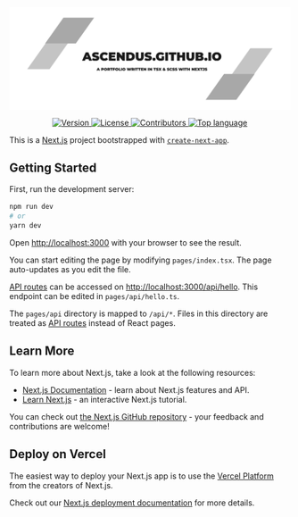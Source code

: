 <a href="https://github.com/Ascendus/ascendus.github.io">
    <img src="public/assets/img/aWjN7gDOFWzazRaKp8QK.svg" align="center">
</a>

<p align="center">
    <a href="https://github.com/Ascendus/ascendus.github.io/releases" target="_blank">
        <img alt="Version" src="https://img.shields.io/github/v/release/Ascendus/ascendus.github.io?color=blue&logo=github&style=for-the-badge" />
    </a>
    <a href="https://opensource.org/licenses/BSD-3-Clause" target="_blank">
        <img alt="License" src="https://img.shields.io/github/license/Ascendus/ascendus.github.io?style=for-the-badge&logo=github" />
    </a>
    <a href="https://github.com/Ascendus/ascendus.github.io/contributors" target="_blank">
        <img alt="Contributors" src="https://img.shields.io/github/contributors/Ascendus/ascendus.github.io?style=for-the-badge&logo=github">
    </a>
    <a href="https://github.com/Ascendus/ascendus.github.io/search?l=TSX" target="_blank">
        <img alt="Top language" src="https://img.shields.io/github/languages/top/Ascendus/ascendus.github.io?style=for-the-badge&logo=github">
    </a>
</p>

This is a [Next.js](https://nextjs.org/) project bootstrapped with [`create-next-app`](https://github.com/vercel/next.js/tree/canary/packages/create-next-app).

## Getting Started

First, run the development server:

```bash
npm run dev
# or
yarn dev
```

Open [http://localhost:3000](http://localhost:3000) with your browser to see the result.

You can start editing the page by modifying `pages/index.tsx`. The page auto-updates as you edit the file.

[API routes](https://nextjs.org/docs/api-routes/introduction) can be accessed on [http://localhost:3000/api/hello](http://localhost:3000/api/hello). This endpoint can be edited in `pages/api/hello.ts`.

The `pages/api` directory is mapped to `/api/*`. Files in this directory are treated as [API routes](https://nextjs.org/docs/api-routes/introduction) instead of React pages.

## Learn More

To learn more about Next.js, take a look at the following resources:

- [Next.js Documentation](https://nextjs.org/docs) - learn about Next.js features and API.
- [Learn Next.js](https://nextjs.org/learn) - an interactive Next.js tutorial.

You can check out [the Next.js GitHub repository](https://github.com/vercel/next.js/) - your feedback and contributions are welcome!

## Deploy on Vercel

The easiest way to deploy your Next.js app is to use the [Vercel Platform](https://vercel.com/new?utm_medium=default-template&filter=next.js&utm_source=create-next-app&utm_campaign=create-next-app-readme) from the creators of Next.js.

Check out our [Next.js deployment documentation](https://nextjs.org/docs/deployment) for more details.
